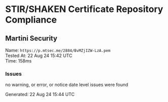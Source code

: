 # STIR/SHAKEN Certificate Repository Compliance

## Martini Security

Name: `https://p.mtsec.me/2884/BvMZjIZW-LzA.pem`\
Tested At: 22 Aug 24 15:42 UTC\
Time: 158ms

### Issues

no warning, or error, or notice date level issues were found

Generated: 22 Aug 24 15:44 UTC